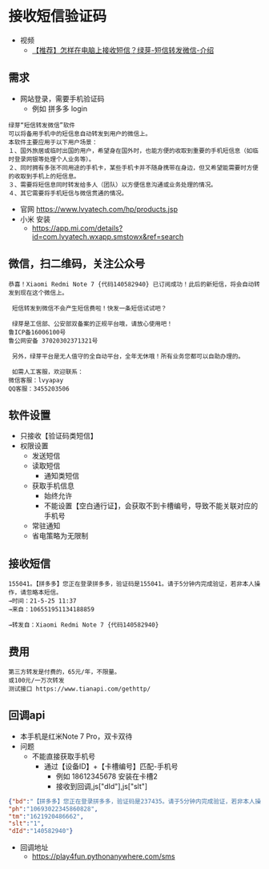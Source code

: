 
# 接收短信验证码

- 视频
    - [【推荐】怎样在电脑上接收短信？绿芽-短信转发微信-介绍](https://www.bilibili.com/video/BV1wh411e7rv/)

## 需求
- 网站登录，需要手机验证码
    - 例如 拼多多 login

```
绿芽“短信转发微信”软件
可以将备用手机中的短信息自动转发到用户的微信上。
本软件主要应用于以下用户场景：
１、国外旅居或临时出国的用户，希望身在国外时，也能方便的收取到重要的手机短信息（如临时登录网银等处理个人业务等）。
２、同时拥有多张不同用途的手机卡，某些手机卡并不随身携带在身边，但又希望能需要时方便的收取到手机上的短信息。
３、需要将短信息同时转发给多人（团队）以方便信息沟通或业务处理的情况。
４、其它需要将手机短信与微信贯通的情况。
```
- 官网 https://www.lvyatech.com/hp/products.jsp
- 小米 安装 
    - https://app.mi.com/details?id=com.lvyatech.wxapp.smstowx&ref=search

## 微信，扫二维码，关注公众号
```
恭喜！Xiaomi Redmi Note 7 {代码140582940} 已订阅成功！此后的新短信，将会自动转发到现在这个微信上。

 短信转发到微信不会产生短信费啦！快发一条短信试试吧？

 绿芽是工信部、公安部双备案的正规平台哦，请放心使用吧！
鲁ICP备16006100号
鲁公网安备 37020302371321号

 另外，绿芽平台是无人值守的全自动平台，全年无休哦！所有业务您都可以自助办理的。

 如需人工客服，欢迎联系：
微信客服：lvyapay
QQ客服：3455203506
```

## 软件设置
- 只接收【验证码类短信】
- 权限设置
    - 发送短信
    - 读取短信
        - 通知类短信
    - 获取手机信息
        - 始终允许
        - 不能设置【空白通行证】，会获取不到卡槽编号，导致不能关联对应的手机号
    - 常驻通知
    - 省电策略为无限制

## 接收短信
```
155041。【拼多多】您正在登录拼多多，验证码是155041。请于5分钟内完成验证，若非本人操作，请忽略本短信。
→时间：21-5-25 11:37
→来自：106551951134188859

→转发自：Xiaomi Redmi Note 7 {代码140582940}
```

## 费用
```
第三方转发是付费的，65元/年，不限量。
或100元/一万次转发
测试接口 https://www.tianapi.com/gethttp/ 
```

## 回调api
- 本手机是红米Note 7 Pro，双卡双待
- 问题
    - 不能直接获取手机号
        - 通过【设备ID】+【卡槽编号】匹配-手机号
            - 例如 18612345678 安装在卡槽2
            - 接收到回调,js["dId"],js["slt"]

```json
{"bd":"【拼多多】您正在登录拼多多，验证码是237435。请于5分钟内完成验证，若非本人操作，请忽略本短信。",
"ph":"10693022345860828",
"tm":"1621920486662",
"slt":"1",
"dId":"140582940"}
```

- 回调地址
    - https://play4fun.pythonanywhere.com/sms